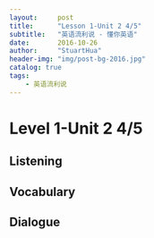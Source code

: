 ```yaml
---
layout:     post
title:      "Lesson 1-Unit 2 4/5"
subtitle:   "英语流利说 - 懂你英语"
date:       2016-10-26
author:     "StuartHua"
header-img: "img/post-bg-2016.jpg"
catalog: true
tags:
    - 英语流利说
---
```


# Level 1-Unit 2 4/5

<!-- more -->

## Listening



## Vocabulary



## Dialogue




